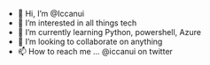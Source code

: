 - 👋 Hi, I’m @Iccanui
- 👀 I’m interested in all things tech
- 🌱 I’m currently learning Python, powershell, Azure
- 💞️ I’m looking to collaborate on anything    
- 📫 How to reach me ... @iccanui on twitter

<!---
Iccanui/Iccanui is a ✨ special ✨ repository because its `README.md` (this file) appears on your GitHub profile.
You can click the Preview link to take a look at your changes.
--->
